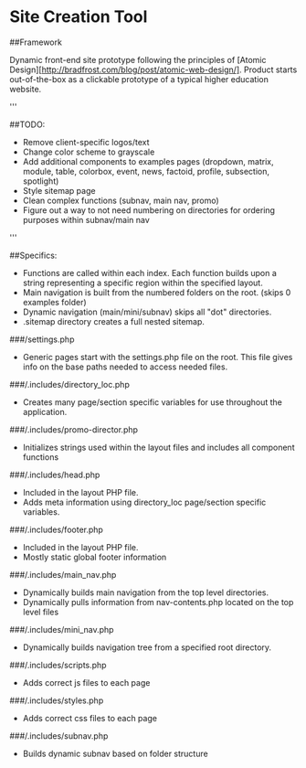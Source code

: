# Site Creation Tool

##Framework

Dynamic front-end site prototype following the principles of [Atomic Design][http://bradfrost.com/blog/post/atomic-web-design/]. Product starts out-of-the-box as a clickable prototype of a typical higher education website. 

'''

##TODO:

- Remove client-specific logos/text
- Change color scheme to grayscale
- Add additional components to examples pages (dropdown, matrix, module, table, colorbox, event, news, factoid, profile, subsection, spotlight)
- Style sitemap page
- Clean complex functions (subnav, main nav, promo)
- Figure out a way to not need numbering on directories for ordering purposes within subnav/main nav

'''

##Specifics:
- Functions are called within each index. Each function builds upon a string representing a specific region within the specified layout. 
- Main navigation is built from the numbered folders on the root. (skips 0 examples folder)
- Dynamic navigation (main/mini/subnav) skips all "dot" directories.
- .sitemap directory creates a full nested sitemap.

###/settings.php
- Generic pages start with the settings.php file on the root. This file gives info on the base paths needed to access needed files.

###/.includes/directory_loc.php 
- Creates many page/section specific variables for use throughout the application.

###/.includes/promo-director.php
- Initializes strings used within the layout files and includes all component functions 

###/.includes/head.php
- Included in the layout PHP file.
- Adds meta information using directory_loc page/section specific variables.

###/.includes/footer.php
- Included in the layout PHP file.
- Mostly static global footer information

###/.includes/main_nav.php
- Dynamically builds main navigation from the top level directories.
- Dynamically pulls information from nav-contents.php located on the top level files

###/.includes/mini_nav.php
- Dynamically builds navigation tree from a specified root directory.

###/.includes/scripts.php
- Adds correct js files to each page

###/.includes/styles.php
- Adds correct css files to each page

###/.includes/subnav.php
- Builds dynamic subnav based on folder structure